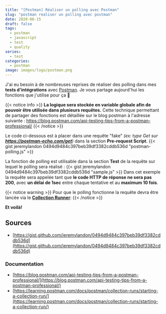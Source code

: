 ```yaml
---
title: "[Postman] Réaliser un polling avec Postman"
slug: "postman realiser un polling avec postman"
date: 2020-06-15
draft: false
tags:
  - postman
  - javascript
  - test
  - quality
series:
  - test
categories:
  - postman
image: images/logo/postman.png
---
```


J'ai eu besoin à de nombreuses reprises de réaliser des polling dans mes **tests d'intégrations** avec [Postman](https://www.postman.com/). Je vous partage aujourd'hui les fonctions que j'utilise pour ça :beers:

{{< notice info >}}
**La logique sera stockée en variable globale afin de pouvoir être utilisée dans plusieurs requêtes.**
Cette technique permettant de partager des fonctions est détaillée sur le blog postman à l'adresse suivante : https://blog.postman.com/api-testing-tips-from-a-postman-professional/
{{< /notice >}}

Le code ci-dessous est à placer dans une requête "fake" _(ex: type Get sur **https://postman-echo.com/get**)_ dans la section **Pre-request Script**.
{{< gist jeremylandon 0494d9484c397beb39df3382cddb536d "postman-polling.js" >}}

La fonction de polling est utilisable dans la section **Test** de la requête sur lequel le polling sera réalisé :
{{< gist jeremylandon 0494d9484c397beb39df3382cddb536d "sample.js" >}}
Dans cet exemple la requête sera appelée tant que **le code HTTP de réponse ne sera pas 200**, avec **un délai de 1sec** entre chaque tentative et au **maximum 10 fois**.

{{< notice warning >}}
Pour que le polling fonctionne la requête devra être lancée via le **[Collection Runner](https://learning.postman.com/docs/postman/collection-runs/starting-a-collection-run/)**:
{{< /notice >}}

**Et voilà!**

## Sources

- [https://gist.github.com/jeremylandon/0494d9484c397beb39df3382cddb536d](https://gist.github.com/jeremylandon/0494d9484c397beb39df3382cddb536d)

### Documentation

- [https://blog.postman.com/api-testing-tips-from-a-postman-professional/](https://blog.postman.com/api-testing-tips-from-a-postman-professional/)
- [https://learning.postman.com/docs/postman/collection-runs/starting-a-collection-run/](https://learning.postman.com/docs/postman/collection-runs/starting-a-collection-run/)
